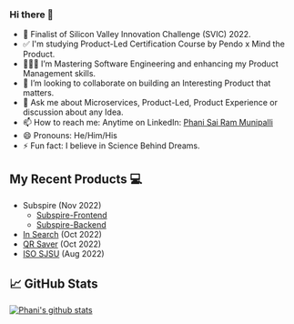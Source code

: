 ### Hi there 👋

- 🔭 Finalist of Silicon Valley Innovation Challenge (SVIC) 2022.
- ✅ I'm studying Product-Led Certification Course by Pendo x Mind the Product.
- 👨🏻‍🎓 I’m Mastering Software Engineering and enhancing my Product Management skills.
- 👯 I’m looking to collaborate on building an Interesting Product that matters.
- 💬 Ask me about Microservices, Product-Led, Product Experience or discussion about any Idea.
- 📫 How to reach me: Anytime on LinkedIn: [Phani Sai Ram Munipalli](https://www.linkedin.com/in/iamphanisairam/)
- 😄 Pronouns: He/Him/His
- ⚡ Fun fact: I believe in Science Behind Dreams.

## My Recent Products 💻

- Subspire (Nov 2022)
  - [Subspire-Frontend](https://github.com/phanisaimunipalli/subspire-frontend)
  - [Subspire-Backend](https://github.com/phanisaimunipalli/subspire-backend)
- [In Search](https://github.com/phanisaimunipalli/aws-insearch) (Oct 2022)
- [QR Saver](https://github.com/phanisaimunipalli/AWS-QR-Saver) (Oct 2022)
- [ISO SJSU](https://isosjsu.com) (Aug 2022)

## 📈 GitHub Stats

[![Phani's github stats](https://github-readme-stats.vercel.app/api?username=phanisaimunipalli)](https://github.com/phanisaimunipalli)

